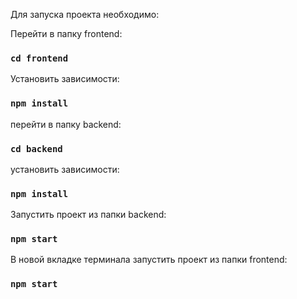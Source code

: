 Для запуска проекта необходимо:


Перейти в папку  frontend:

### `cd frontend`

Установить зависимости:

### `npm install`

перейти в папку backend: 

### `cd backend`

установить зависимости:

### `npm install`

Запустить проект из папки backend:

### `npm start`

В новой вкладке терминала запустить проект из папки  frontend:

### `npm start`
